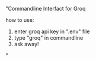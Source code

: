 "Commandline Interfact for Groq

how to use: 

1. enter groq api key in ".env" file
2. type "groq" in commandline
3. ask away!


" 
